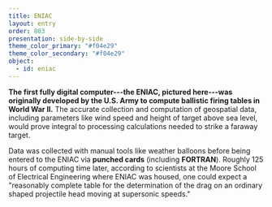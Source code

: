 ```yaml
---
title: ENIAC
layout: entry
order: 803
presentation: side-by-side
theme_color_primary: "#f04e29"
theme_color_secondary: "#f04e29"
object:
  - id: eniac
---
```


**The first fully digital computer---the ENIAC, pictured here---was originally developed by the U.S. Army to compute ballistic firing tables in World War II.** The accurate collection and computation of geospatial data, including parameters like wind speed and height of target above sea level, would prove integral to processing calculations needed to strike a faraway target.

Data was collected with manual tools like weather balloons before being entered to the ENIAC via **punched cards** (including **FORTRAN**). Roughly 125 hours of computing time later, according to scientists at the Moore School of Electrical Engineering where ENIAC was housed, one could expect a "reasonably complete table for the determination of the drag on an ordinary shaped projectile head moving at supersonic speeds."
